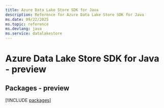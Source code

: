 ```yaml
---
title: Azure Data Lake Store SDK for Java
description: Reference for Azure Data Lake Store SDK for Java
ms.date: 09/22/2025
ms.topic: reference
ms.devlang: java
ms.service: datalakestore
---
```

# Azure Data Lake Store SDK for Java - preview
## Packages - preview
[!INCLUDE [packages](data-lake-store-index.md)]
